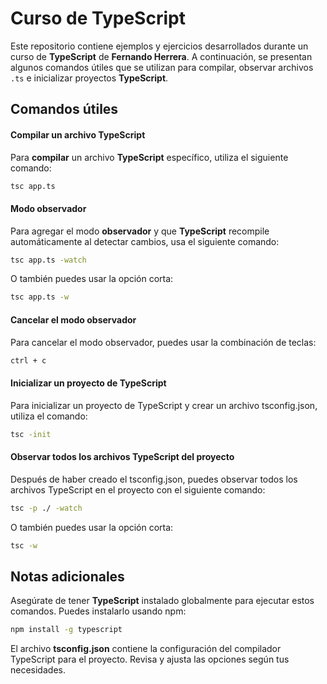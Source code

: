 # Curso de TypeScript

Este repositorio contiene ejemplos y ejercicios desarrollados durante un curso de **TypeScript** de **Fernando Herrera**. A continuación, se presentan algunos comandos útiles que se utilizan para compilar, observar archivos `.ts` e inicializar proyectos **TypeScript**.

## Comandos útiles

#### Compilar un archivo TypeScript

Para **compilar** un archivo **TypeScript** específico, utiliza el siguiente comando:

```sh
tsc app.ts
```

#### Modo observador

Para agregar el modo **observador** y que **TypeScript** recompile automáticamente al detectar cambios, usa el siguiente comando:

```sh
tsc app.ts -watch
```

O también puedes usar la opción corta:

```sh
tsc app.ts -w
```

#### Cancelar el modo observador

Para cancelar el modo observador, puedes usar la combinación de teclas:

```sh
ctrl + c
```

#### Inicializar un proyecto de TypeScript

Para inicializar un proyecto de TypeScript y crear un archivo tsconfig.json, utiliza el comando:

```sh
tsc -init
```

#### Observar todos los archivos TypeScript del proyecto

Después de haber creado el tsconfig.json, puedes observar todos los archivos TypeScript en el proyecto con el siguiente comando:

```sh
tsc -p ./ -watch
```

O también puedes usar la opción corta:

```sh
tsc -w
```

## Notas adicionales

Asegúrate de tener **TypeScript** instalado globalmente para ejecutar estos comandos. Puedes instalarlo usando npm:

```sh
npm install -g typescript
```

El archivo **tsconfig.json** contiene la configuración del compilador TypeScript para el proyecto. Revisa y ajusta las opciones según tus necesidades.
